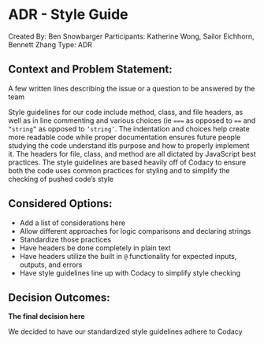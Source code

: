 # ADR - Style Guide

Created By: Ben Snowbarger
Participants: Katherine Wong, Sailor Eichhorn, Bennett Zhang
Type: ADR

## Context and Problem Statement:

A few written lines describing the issue or a question to be answered by the team

Style guidelines for our code include method, class, and file headers, as well as in line commenting and various choices (ie `===` as opposed to `==` and `“string”` as opposed to `‘string’`. The indentation and choices help create more readable code while proper documentation ensures future people studying the code understand itls purpose and how to properly implement it. The headers for file, class, and method are all dictated by JavaScript best practices. The style guidelines are based heavily off of Codacy to ensure both the code uses common practices for styling and to simplify the checking of pushed code’s style

## Considered Options:

- Add a list of considerations here
- Allow different approaches for logic comparisons and declaring strings
- Standardize those practices
- Have headers be done completely in plain text
- Have headers utilize the built in `@` functionality for expected inputs, outputs, and errors
- Have style guidelines line up with Codacy to simplify style checking

## Decision Outcomes:

**The final decision here**

We decided to have our standardized style guidelines adhere to Codacy